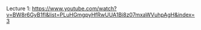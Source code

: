 
Lecture 1: https://www.youtube.com/watch?v=BW8r6GyB1fI&list=PLuHGmgpyHfRwUUA1Bi8z07mxaWVuhpAgH&index=3
